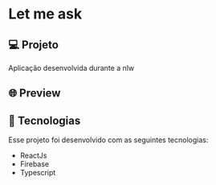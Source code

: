 # Let me ask

## 💻 Projeto

Aplicação desenvolvida durante a nlw
<br />

## 🌐 Preview

## 🚀 Tecnologias

Esse projeto foi desenvolvido com as seguintes tecnologias:

- ReactJs
- Firebase
- Typescript
